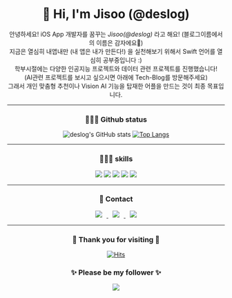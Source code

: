 

<div align=center><h1>👋 Hi, I'm Jisoo (@deslog) </h1></div>
<div align=center>
  
  <div align=center>
    안녕하세요! iOS App 개발자를 꿈꾸는 <em>Jisoo(@deslog)</em> 라고 해요! (블로그이름에서의 이름은 감자에요🥔) <br>
지금은 열심히 내앱내만 (내 앱은 내가 만든다!) 을 실천해보기 위해서 Swift 언어를 열심히 공부중입니다 :)  <br>
  학부시절에는 다양한 인공지능 프로젝트와 데이터 관련 프로젝트를 진행했습니다! <br>
    (AI관련 프로젝트를 보시고 싶으시면 아래에 Tech-Blog를 방문해주세요) <br>
  그래서 개인 맞춤형 추천이나 Vision AI 기능을 탑재한 어플을 만드는 것이 최종 목표입니다.
    
  <div align=center>
 
    
    
  <hr>  
    <div align=center><h3> 💁🏻‍♀️ Github status </h3> </div>
    
![deslog's GitHub stats](https://github-readme-stats.vercel.app/api?username=anuraghazra&show_icons=true&theme=onedark)
[![Top Langs](https://github-readme-stats.vercel.app/api/top-langs/?username=deslog&langs_count=10&layout=compact&theme=onedark)](https://github.com/deslog)

  
***
  
  <div align=center><h3> 👩🏻‍💻 skills </h3></div>
<div align=center>
  
<img src="https://img.shields.io/badge/Swift-F05138?style=flat-square&logo=Swift&logoColor=white"/> <img src="https://img.shields.io/badge/Python-3776AB?style=flat-square&logo=Python&logoColor=white"/> <img src="https://img.shields.io/badge/MSSQL-CC2927?style=flat-square&logo=Microsoft SQL server&logoColor=white"/> <img src="https://img.shields.io/badge/MySQL-4479A1?style=flat-square&logo=MySQL&logoColor=white"/> <img src="https://img.shields.io/badge/Tensorflow-FF6F00?style=flat-square&logo=Tensorflow&logoColor=white"/>
  
---

  <div align=center><h3> 📲 Contact </h3></div>
<div align=center>
<a href="https://didu-story.tistory.com/">
  <img
  src="http://img.shields.io/badge/-Tech%20Blog-655ced?style=flat&logo=github&link=https://didu-story.tistory.com/"
  style="height : auto; margin-left : 10px; margin-right : 10px;"/> </a> <a href="https://instagram.com/gguummee"> <img
       src="http://img.shields.io/badge/-Instagram-black?style=flat&logo=Instagram&link=https://instagram.com/gguummee/" style="height : auto; margin-left : 10px; margin-right : 10px;"/> </a> <a href="dlwltn815@gmail.com"> <img
  src="https://img.shields.io/badge/Gmail-d14836?style=flat-square&logo=Gmail&logoColor=white&link=mailto:dlwltn815@gmail.com"
  style="height : auto; margin-left : 10px; margin-right : 10px;"/>
</a>
</div>

---
  
<div align=center><h3> 👀 Thank you for visiting 🥳 </h3></div>
<div align=center>
  
[![Hits](https://hits.seeyoufarm.com/api/count/incr/badge.svg?url=https%3A%2F%2Fgithub.com%2Fdeslog&count_bg=%237586C8&title_bg=%23F5A915&icon=smugmug.svg&icon_color=%23E7E7E7&title=hits&edge_flat=false)](https://github.com/deslog)
  
<div align=center><h3> ✨ Please be my follower ✨ </h3></div>
<div align=center>
  <img src="https://img.shields.io/github/followers/deslog?style=social">
